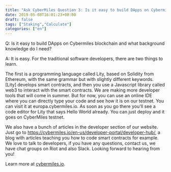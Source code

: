 ```yaml
---
title: "Ask CyberMiles Question 3: Is it easy to build DApps on Cybermiles blockchain and what background knowledge do I need?"
date: 2019-05-08T16:01:23+08:00
draft: false
tags: ["Staking","Calculate"]
categories: ["en"]
---
```


Q: Is it easy to build DApps on Cybermiles blockchain and what background knowledge do I need?
 
A: It is easy. For the traditional software developers, there are two things to learn.


The first is a programming language called Lity, based on Solidity from Ethereum, with the same grammar but with slightly different keywords. [Lity] develops smart contracts, and then you use a Javascript library called web3 to interact with the smart contracts. We are making more developer tools that will come in summer. But for now, you can use an online IDE where you can directly type your code and see how it is on our testnet. You can visit it at europa.cybermiles.io. As soon as you go there you'll see a code editor for Lity that says Hello World already. You can just deploy and it goes on CyberMiles testnet. 

We also have a bunch of articles in the developer section of our website. Just go to https://cybermiles.io/en-us/developer-portal/developer-hub/, a blog with articles teaching you how to code smart contracts for example.
We love to talk to developers, if you have any questions, contact us, we have chat groups on Riot and also Slack. Looking forward to hearing from you!

Learn more at [cybermiles.io](www.cybermiles.io).
